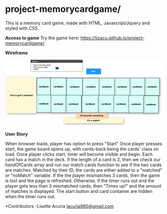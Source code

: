 # project-memorycardgame/


This is a memory card game, made with HTML, Javascript/Jquery and styled with CSS.


**Access to game** Try the game here: https://lizacu.github.io/project-memorycardgame/



**Wireframe**

<img src="img_files/wireframe.png">



**User Story** 



When browser loads, player has option to press "Start" Once player presses start, the game board opens up, with cards-back being the cards' class on load. Once player clicks start, timer will become visible and begin. Each card has a match in the deck. If the length of a card is 2, then we check our handOfCards array and run our match cards function to see if the two cards are matches. Matched by their ID, the cards are either added to a "matched" or "noMatch" variable. If the the player mismatches 3 cards, then the game is lost and the page is refreshed. Otherwise, if the timer runs out and the player gets less than 3 mismatched cards, then "Times up!" and the amount of matches is displayed. The start button and card container are hidden when the timer runs out.



*Contributors -Lisette Acuria lacuria965@gmail.com